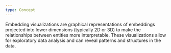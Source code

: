 ```yaml
---
type: Concept
---
```


Embedding visualizations are graphical representations of embeddings projected into lower dimensions (typically 2D or 3D) to make the relationships between entities more interpretable. These visualizations allow for exploratory data analysis and can reveal patterns and structures in the data.